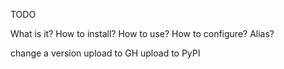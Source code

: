 TODO

What is it?
How to install?
How to use?
How to configure?
Alias?


change a version
upload to GH
upload to PyPI
